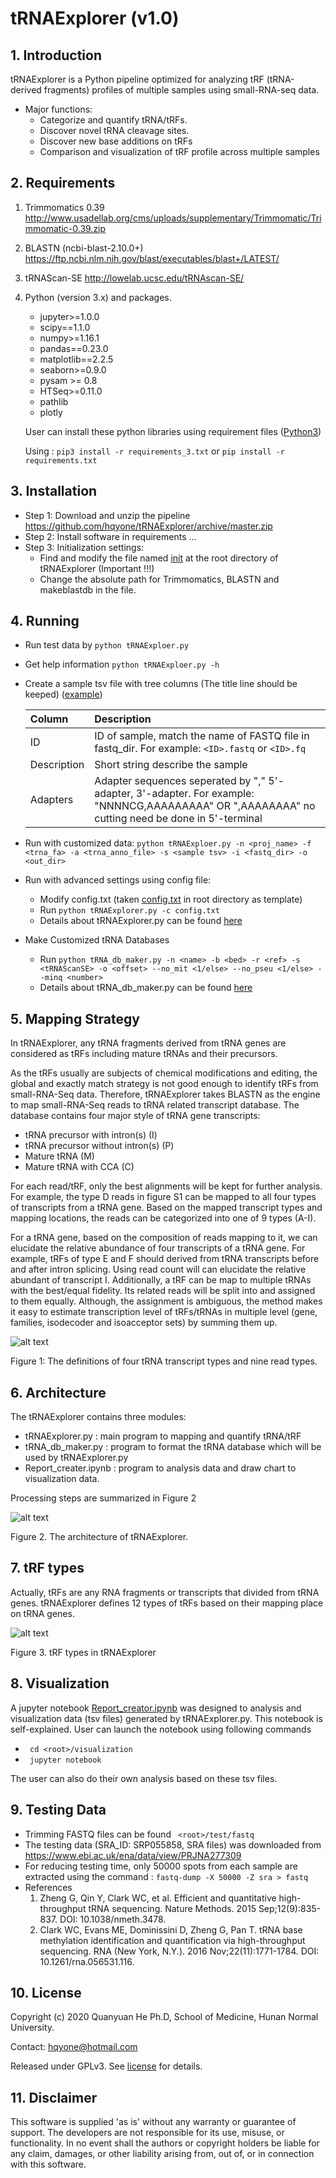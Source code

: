 # tRNAExplorer (v1.0)
## 1. Introduction
tRNAExplorer is a Python pipeline optimized for analyzing tRF (tRNA-derived fragments) profiles of multiple samples using small-RNA-seq data.
* Major functions:
    * Categorize and quantify tRNA/tRFs.
    * Discover novel tRNA cleavage sites.
    * Discover new base additions on tRFs 
    * Comparison and visualization of tRF profile across multiple samples

## 2. Requirements
1. Trimmomatics 0.39  http://www.usadellab.org/cms/uploads/supplementary/Trimmomatic/Trimmomatic-0.39.zip
2. BLASTN (ncbi-blast-2.10.0+) https://ftp.ncbi.nlm.nih.gov/blast/executables/blast+/LATEST/
3. tRNAScan-SE  http://lowelab.ucsc.edu/tRNAscan-SE/
4. Python (version 3.x) and packages.
   * jupyter>=1.0.0
   * scipy==1.1.0
   * numpy>=1.16.1
   * pandas==0.23.0
   * matplotlib==2.2.5
   * seaborn>=0.9.0
   * pysam >= 0.8
   * HTSeq>=0.11.0
   * pathlib
   * plotly
   
    User can install these python libraries using requirement files ([Python3](./lib_code/requirements_3.txt)) 
    
    Using : `pip3 install -r requirements_3.txt` or `pip install -r requirements.txt`
## 3. Installation
* Step 1: Download and unzip the pipeline  https://github.com/hqyone/tRNAExplorer/archive/master.zip
* Step 2: Install software in requirements ...
* Step 3: Initialization settings:
    * Find and modify the file named [init](init) at the root directory of tRNAExplorer (Important !!!)
    * Change the absolute path for Trimmomatics, BLASTN and makeblastdb in the file.

## 4. Running
* Run test data by      `python tRNAExploer.py`
* Get help information  `python tRNAExploer.py -h`
* Create a sample tsv file with tree columns (The title line should be keeped) ([example](./test/samples))

    | Column  | Description  |
    | :------------ |:--------------------------------| 
    | ID    | ID of sample, match the name of FASTQ file in fastq_dir. For example: `<ID>.fastq` or `<ID>.fq` | 
    | Description     | Short string describe the sample |
    | Adapters     | Adapter sequences seperated by "," 5'-adapter, 3'-adapter. For example: "NNNNCG,AAAAAAAAA" OR ",AAAAAAAA" no cutting need be done in 5'-terminal |   

* Run with customized data: `python tRNAExploer.py -n <proj_name> -f <trna_fa> -a <trna_anno_file> -s <sample tsv> -i <fastq_dir> -o <out_dir>`
* Run with advanced settings using config file: 
    *   Modify config.txt  (taken [config.txt](config.txt) in root directory as template)
    *   Run `python tRNAExplorer.py -c config.txt`
    *   Details about tRNAExplorer.py can be found [here](./help/tRNAExplorer_manual.md)
* Make Customized tRNA Databases
    *   Run `python tRNA_db_maker.py -n <name> -b <bed> -r <ref> -s <tRNAScanSE> -o <offset> --no_mit <1/else> --no_pseu <1/else> --minq <number>`
    *   Details about tRNA_db_maker.py can be found [here](./help/tRNA_db_maker_manual.md)

## 5. Mapping Strategy
In tRNAExplorer, any tRNA fragments derived from tRNA genes are considered as tRFs including mature tRNAs and their precursors. 

As the tRFs usually are subjects of chemical modifications and editing, the global and exactly match strategy is not good enough to identify tRFs from small-RNA-Seq data. Therefore, tRNAExplorer takes BLASTN as the engine to map small-RNA-Seq reads to tRNA related transcript database.
The database contains four major style of tRNA gene transcripts:

* tRNA precursor with intron(s) (I)
* tRNA precursor without intron(s) (P)
* Mature tRNA (M)
* Mature tRNA with CCA (C)

For each read/tRF, only the best alignments will be kept for further analysis. For example, the type D reads in figure S1 can be mapped to all four types of transcripts from a tRNA gene. Based on the mapped transcript types and mapping locations, the reads can be categorized into one of 9 types (A-I). 

For a tRNA gene, based on the composition of reads mapping to it, we can elucidate the relative abundance of four transcripts of a tRNA gene. For example, tRFs of type E and F should derived from tRNA transcripts before and after intron splicing. Using read count will can elucidate the relative abundant of transcript I.
Additionally, a tRF can be map to multiple tRNAs with the best/equal fidelity. Its related reads will be split into and assigned to them equally. Although, the assignment is ambiguous, the method makes it easy to estimate transcription level of tRFs/tRNAs in multiple level (gene, families, isodecoder and isoacceptor sets) by summing them up.


 
![alt text](./images/read_classfication.png)

Figure 1: The definitions of four tRNA transcript types and nine read types. 

## 6. Architecture
The tRNAExplorer contains three modules:
*   tRNAExplorer.py : main program to mapping and quantify tRNA/tRF
*   tRNA_db_maker.py : program to format the tRNA database which will be used by tRNAExplorer.py
*   Report_creater.ipynb : program to analysis data and draw chart to visualization data.

Processing steps are summarized in Figure 2 

![alt text](./images/architecture.png)

Figure 2. The architecture of tRNAExplorer. 

## 7. tRF types
Actually, tRFs are any RNA fragments or transcripts that divided from tRNA genes.
tRNAExplorer defines 12 types of tRFs based on their mapping place on tRNA genes.

![alt text](./images/trf_types.png)

Figure 3. tRF types in tRNAExplorer 

## 8. Visualization
A jupyter notebook [Report_creator.ipynb](./visualization/Report_creater.ipynb) was designed to analysis and visualization data (tsv files) generated by tRNAExplorer.py.
This notebook is self-explained. User can launch the notebook using following commands
 *  ` cd <root>/visualization`
 *  ` jupyter notebook`

The user can also do their own analysis based on these tsv files.

## 9. Testing Data
* Trimming FASTQ files can be found ` <root>/test/fastq` 
* The testing data (SRA_ID: SRP055858, SRA files) was downloaded from https://www.ebi.ac.uk/ena/data/view/PRJNA277309
* For reducing testing time, only 50000 spots from each sample are extracted using the command :
`fastq-dump -X 50000 -Z sra > fastq`
* References
    1. Zheng G, Qin Y, Clark WC, et al. Efficient and quantitative high-throughput tRNA sequencing. Nature Methods. 2015 Sep;12(9):835-837. DOI: 10.1038/nmeth.3478.
    2. Clark WC, Evans ME, Dominissini D, Zheng G, Pan T. tRNA base methylation identification and quantification via high-throughput sequencing. RNA (New York, N.Y.). 2016 Nov;22(11):1771-1784. DOI: 10.1261/rna.056531.116.

## 10. License
Copyright (c) 2020 Quanyuan He Ph.D, 
School of Medicine, Hunan Normal University.

Contact: [hqyone@hotmail.com](mailto:hqyone@hotmail.com)

Released under GPLv3. See
[license](LICENSE.txt) for details.

## 11. Disclaimer
This software is supplied 'as is' without any warranty or guarantee of support. The developers are not responsible for its use, misuse, or functionality. In no event shall the authors or copyright holders be liable for any claim, damages, or other liability arising from, out of, or in connection with this software.
